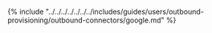{% include "../../../../../../../includes/guides/users/outbound-provisioning/outbound-connectors/google.md" %}